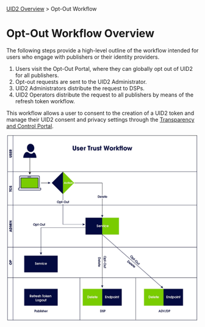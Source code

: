 [UID2 Overview](../README.md) > Opt-Out Workflow

# Opt-Out Workflow Overview

The following steps provide a high-level outline of the workflow intended for users who engage with publishers or their identity providers. 

1. Users visit the Opt-Out Portal, where they can globally opt out of UID2 for all publishers.
2. Opt-out requests are sent to the UID2 Administrator.
3. UID2 Administrators distribute the request to DSPs.
4. UID2 Operators distribute the request to all publishers by means of the refresh token workflow.

This workflow allows a user to consent to the creation of a UID2 token and manage their UID2 consent and privacy settings through the [Transparency and Control Portal](https://transparentadvertising.org).

![User Trust Workflow](images/user_trust_workflow.jpg)


